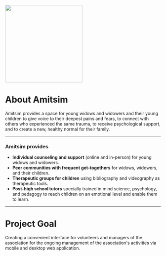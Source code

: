 <img src="https://static.wixstatic.com/media/231ad7_7b2caab76cf4460b81167f13d65a5302~mv2.jpg" width="250" height="250">

# About Amitsim
Amitsim provides a space for young widows and widowers and their young children to give voice to their deepest pains and fears, to connect with others who experienced the same trauma, to receive psychological support, and to create a new, healthy normal for their family.

***
### Amitsim provides
* **Individual counseling and support** (online and in-person) for young widows and widowers.
* **Peer communities with frequent get-togethers** for widows, widowers, and their children.
* **Therapeutic groups for children** using bibliography and videography as therapeutic tools.
* **Post-high school tutors** specially trained in mind science, psychology, and pedagogy to reach children on an emotional level and enable them to learn.

***
# Project Goal
Creating a convenient interface for volunteers and managers of the association for the ongoing management of the association's activities via mobile and desktop web application.